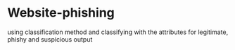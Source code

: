 # Website-phishing
using classification method and classifying with the attributes for legitimate, phishy and suspicious output
